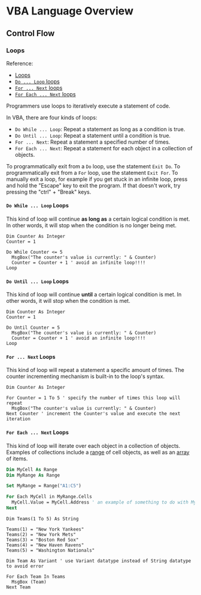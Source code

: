 # VBA Language Overview

## Control Flow

### Loops

Reference:

  + [Loops](https://msdn.microsoft.com/en-us/vba/language-reference-vba/articles/looping-through-code)
  + [`Do ... Loop` loops](https://msdn.microsoft.com/en-us/vba/language-reference-vba/articles/using-doloop-statements)
  + [`For ... Next` loops](https://msdn.microsoft.com/en-us/vba/language-reference-vba/articles/using-fornext-statements)
  + [`For Each ... Next` loops](https://msdn.microsoft.com/en-us/vba/language-reference-vba/articles/using-for-eachnext-statements)

Programmers use loops to iteratively execute a statement of code.

In VBA, there are four kinds of loops:

  + `Do While ... Loop`: Repeat a statement as long as a condition is true.
  + `Do Until ... Loop`: Repeat a statement until a condition is true.
  + `For ... Next`: Repeat a statement a specified number of times.
  + `For Each ... Next`: Repeat a statement for each object in a collection of objects.

To programmatically exit from a `Do` loop, use the statement `Exit Do`. To programmatically exit from a `For` loop, use the statement `Exit For`. To manually exit a loop, for example if you get stuck in an infinite loop, press and hold the "Escape" key to exit the program. If that doesn't work, try pressing the "ctrl" + "Break" keys.

#### `Do While ... Loop` Loops

This kind of loop will continue **as long as** a certain logical condition is met. In other words, it will stop when the condition is no longer being met.

```vba
Dim Counter As Integer
Counter = 1

Do While Counter <= 5
  MsgBox("The counter's value is currently: " & Counter)
  Counter = Counter + 1 ' avoid an infinite loop!!!!
Loop
```

#### `Do Until ... Loop` Loops

This kind of loop will continue **until** a certain logical condition is met. In other words, it will stop when the condition is met.

```vba
Dim Counter As Integer
Counter = 1

Do Until Counter = 5
  MsgBox("The counter's value is currently: " & Counter)
  Counter = Counter + 1 ' avoid an infinite loop!!!!
Loop
```

#### `For ... Next` Loops

This kind of loop will repeat a statement a specific amount of times. The counter incrementing mechanism is built-in to the loop's syntax.

```vba
Dim Counter As Integer

For Counter = 1 To 5 ' specify the number of times this loop will repeat
  MsgBox("The counter's value is currently: " & Counter)
Next Counter ' increment the Counter's value and execute the next iteration
```

#### `For Each ... Next` Loops

This kind of loop will iterate over each object in a collection of objects. Examples of collections include a [range](/notes/visual-basic/excel-objects.md#the-range-object) of cell objects, as well as an [array](/notes/visual-basic/datatypes/arrays.md) of items.

```vb
Dim MyCell As Range
Dim MyRange As Range

Set MyRange = Range("A1:C5")

For Each MyCell in MyRange.Cells
  MyCell.Value = MyCell.Address ' an example of something to do with MyCell
Next
```

```vba
Dim Teams(1 To 5) As String

Teams(1) = "New York Yankees"
Teams(2) = "New York Mets"
Teams(3) = "Boston Red Sox"
Teams(4) = "New Haven Ravens"
Teams(5) = "Washington Nationals"

Dim Team As Variant ' use Variant datatype instead of String datatype to avoid error

For Each Team In Teams
  MsgBox (Team)
Next Team
```
